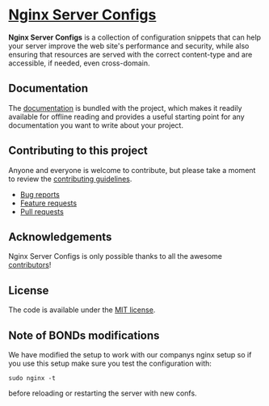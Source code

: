 # [Nginx Server Configs](https://github.com/bond-agency/server-configs-nginx)

**Nginx Server Configs** is a collection of configuration snippets that can help
your server improve the web site's performance and security, while also
ensuring that resources are served with the correct content-type and are
accessible, if needed, even cross-domain.


## Documentation

The [documentation](doc/TOC.md) is bundled with
the project, which makes it readily available for offline reading and provides a
useful starting point for any documentation you want to write about your project.


## Contributing to this project

Anyone and everyone is welcome to contribute, but please take a moment to review
the [contributing guidelines](CONTRIBUTING.md).

* [Bug reports](CONTRIBUTING.md#bugs)
* [Feature requests](CONTRIBUTING.md#features)
* [Pull requests](CONTRIBUTING.md#pull-requests)


## Acknowledgements

Nginx Server Configs is only possible thanks to all the awesome
[contributors](https://github.com/bond-agency/server-configs-nginx/graphs/contributors)!


## License

The code is available under the [MIT license](LICENSE.txt).

## Note of BONDs modifications

We have modified the setup to work with our companys nginx setup so if you use this setup make sure you test the configuration with:

```sudo nginx -t```

before reloading or restarting the server with new confs.
